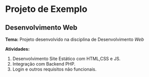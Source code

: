 # Projeto de Exemplo

## Desenvolvimento Web

**Tema:** Projeto desenvolvido na disciplina de Desenvolvimento *Web*

**Atividades:**
1. Desenvolvimento Site Estático com HTML,CSS e JS.
1. Integração com Backend PHP.
1. Login e outros requisitos não funcionais.
